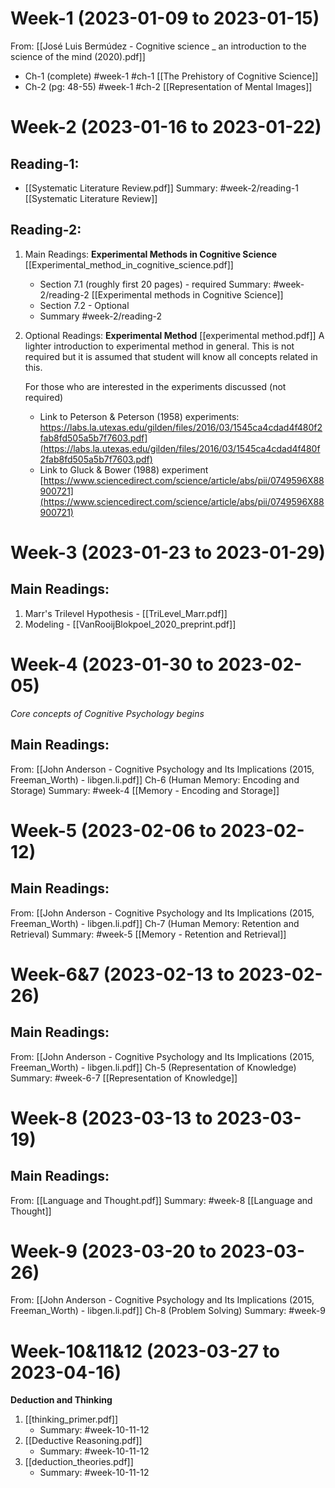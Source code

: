# Week-1 (2023-01-09 to 2023-01-15)

From: [[José Luis Bermúdez - Cognitive science _ an introduction to the science of the mind (2020).pdf]]

- Ch-1 (complete) #week-1 #ch-1 [[The Prehistory of Cognitive Science]]
- Ch-2 (pg: 48-55) #week-1 #ch-2 [[Representation of Mental Images]]

# Week-2 (2023-01-16 to 2023-01-22)

## Reading-1:

- [[Systematic Literature Review.pdf]]
  Summary: #week-2/reading-1 [[Systematic Literature Review]] 

## Reading-2:

1. Main Readings: **Experimental Methods in Cognitive Science**
   [[Experimental_method_in_cognitive_science.pdf]]
	- Section 7.1 (roughly first 20 pages) - required
	  Summary: #week-2/reading-2 [[Experimental methods in Cognitive Science]] 
	- Section 7.2 - Optional
	- Summary #week-2/reading-2 

2. Optional Readings: **Experimental Method**
   [[experimental method.pdf]]
   A lighter introduction to experimental method in general. This is not required but it is assumed that student will know all concepts related in this.
   
   For those who are interested in the experiments discussed (not required)
   - Link to Peterson & Peterson (1958) experiments: https://labs.la.utexas.edu/gilden/files/2016/03/1545ca4cdad4f480f2fab8fd505a5b7f7603.pdf](https://labs.la.utexas.edu/gilden/files/2016/03/1545ca4cdad4f480f2fab8fd505a5b7f7603.pdf)
   - Link to Gluck & Bower (1988) experiment [https://www.sciencedirect.com/science/article/abs/pii/0749596X88900721](https://www.sciencedirect.com/science/article/abs/pii/0749596X88900721)

# Week-3 (2023-01-23 to 2023-01-29)

## Main Readings:

1. Marr's Trilevel Hypothesis - [[TriLevel_Marr.pdf]]
3. Modeling - [[VanRooijBlokpoel_2020_preprint.pdf]]

# Week-4 (2023-01-30 to 2023-02-05)

*Core concepts of Cognitive Psychology begins*

## Main Readings:

From: [[John Anderson - Cognitive Psychology and Its Implications (2015, Freeman_Worth) - libgen.li.pdf]]
Ch-6 (Human Memory: Encoding and Storage)
Summary: #week-4 [[Memory - Encoding and Storage]]

# Week-5 (2023-02-06 to 2023-02-12)

## Main Readings:

From: [[John Anderson - Cognitive Psychology and Its Implications (2015, Freeman_Worth) - libgen.li.pdf]]
Ch-7 (Human Memory: Retention and Retrieval)
Summary: #week-5 [[Memory - Retention and Retrieval]]

# Week-6&7 (2023-02-13 to 2023-02-26)

## Main Readings:

From: [[John Anderson - Cognitive Psychology and Its Implications (2015, Freeman_Worth) - libgen.li.pdf]]
Ch-5 (Representation of Knowledge)
Summary: #week-6-7 [[Representation of Knowledge]]

# Week-8 (2023-03-13 to 2023-03-19)

## Main Readings:

From: [[Language and Thought.pdf]]
Summary: #week-8 [[Language and Thought]]

# Week-9 (2023-03-20 to 2023-03-26)

From: [[John Anderson - Cognitive Psychology and Its Implications (2015, Freeman_Worth) - libgen.li.pdf]]
Ch-8 (Problem Solving)
Summary: #week-9 

# Week-10&11&12 (2023-03-27 to 2023-04-16)

**Deduction and Thinking**

1. [[thinking_primer.pdf]]
	- Summary: #week-10-11-12 
2. [[Deductive Reasoning.pdf]]
	- Summary: #week-10-11-12 
3. [[deduction_theories.pdf]]
	- Summary: #week-10-11-12 
